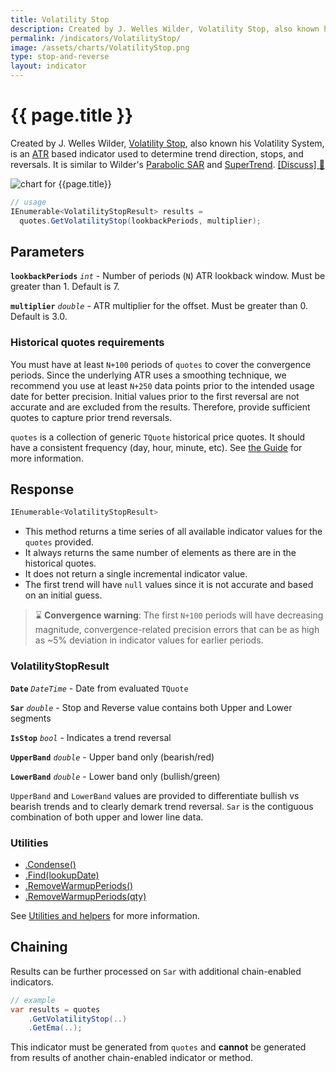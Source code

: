 ```yaml
---
title: Volatility Stop
description: Created by J. Welles Wilder, Volatility Stop, also known his Volatility System, is an ATR based indicator used to determine trend direction, stops, and reversals.  It is similar to Wilder's Parabolic SAR, SuperTrend, and more contemporary ATR Trailing Stop.
permalink: /indicators/VolatilityStop/
image: /assets/charts/VolatilityStop.png
type: stop-and-reverse
layout: indicator
---
```


# {{ page.title }}

Created by J. Welles Wilder, [Volatility Stop](https://archive.org/details/newconceptsintec00wild), also known his Volatility System, is an [ATR]({{site.baseurl}}/indicators/Atr/#content) based indicator used to determine trend direction, stops, and reversals.  It is similar to Wilder's [Parabolic SAR]({{site.baseurl}}/indicators/ParabolicSar/#content) and [SuperTrend]({{site.baseurl}}/indicators/SuperTrend/#content).
[[Discuss] :speech_balloon:]({{site.github.repository_url}}/discussions/564 "Community discussion about this indicator")

![chart for {{page.title}}]({{site.baseurl}}{{page.image}})

```csharp
// usage
IEnumerable<VolatilityStopResult> results =
  quotes.GetVolatilityStop(lookbackPeriods, multiplier);
```

## Parameters

**`lookbackPeriods`** _`int`_ - Number of periods (`N`) ATR lookback window.  Must be greater than 1.  Default is 7.

**`multiplier`** _`double`_ - ATR multiplier for the offset.  Must be greater than 0.  Default is 3.0.

### Historical quotes requirements

You must have at least `N+100` periods of `quotes` to cover the convergence periods.  Since the underlying ATR uses a smoothing technique, we recommend you use at least `N+250` data points prior to the intended usage date for better precision.  Initial values prior to the first reversal are not accurate and are excluded from the results.  Therefore, provide sufficient quotes to capture prior trend reversals.

`quotes` is a collection of generic `TQuote` historical price quotes.  It should have a consistent frequency (day, hour, minute, etc).  See [the Guide]({{site.baseurl}}/guide/#historical-quotes) for more information.

## Response

```csharp
IEnumerable<VolatilityStopResult>
```

- This method returns a time series of all available indicator values for the `quotes` provided.
- It always returns the same number of elements as there are in the historical quotes.
- It does not return a single incremental indicator value.
- The first trend will have `null` values since it is not accurate and based on an initial guess.

> :hourglass: **Convergence warning**: The first `N+100` periods will have decreasing magnitude, convergence-related precision errors that can be as high as ~5% deviation in indicator values for earlier periods.

### VolatilityStopResult

**`Date`** _`DateTime`_ - Date from evaluated `TQuote`

**`Sar`** _`double`_ - Stop and Reverse value contains both Upper and Lower segments

**`IsStop`** _`bool`_ - Indicates a trend reversal

**`UpperBand`** _`double`_ - Upper band only (bearish/red)

**`LowerBand`** _`double`_ - Lower band only (bullish/green)

`UpperBand` and `LowerBand` values are provided to differentiate bullish vs bearish trends and to clearly demark trend reversal.  `Sar` is the contiguous combination of both upper and lower line data.

### Utilities

- [.Condense()]({{site.baseurl}}/utilities#condense)
- [.Find(lookupDate)]({{site.baseurl}}/utilities#find-indicator-result-by-date)
- [.RemoveWarmupPeriods()]({{site.baseurl}}/utilities#remove-warmup-periods)
- [.RemoveWarmupPeriods(qty)]({{site.baseurl}}/utilities#remove-warmup-periods)

See [Utilities and helpers]({{site.baseurl}}/utilities#utilities-for-indicator-results) for more information.

## Chaining

Results can be further processed on `Sar` with additional chain-enabled indicators.

```csharp
// example
var results = quotes
    .GetVolatilityStop(..)
    .GetEma(..);
```

This indicator must be generated from `quotes` and **cannot** be generated from results of another chain-enabled indicator or method.
